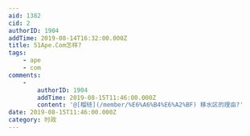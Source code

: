 ```yaml
---
aid: 1382
cid: 2
authorID: 1904
addTime: 2019-08-14T16:32:00.000Z
title: 51Ape.Com怎样?
tags:
    - ape
    - com
comments:
    -
        authorID: 1904
        addTime: 2019-08-15T11:46:00.000Z
        content: '@[榴梿](/member/%E6%A6%B4%E6%A2%BF) 移水区的理由?'
date: 2019-08-15T11:46:00.000Z
category: 时政
---
```



